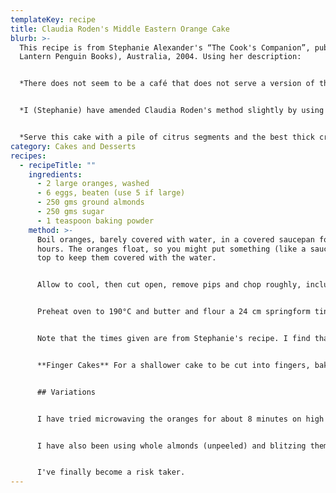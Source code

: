 ```yaml
---
templateKey: recipe
title: Claudia Roden's Middle Eastern Orange Cake
blurb: >-
  This recipe is from Stephanie Alexander's “The Cook's Companion”, published by
  Lantern Penguin Books), Australia, 2004. Using her description:


  *There does not seem to be a café that does not serve a version of this marvellous cake. It is dense and moist and the cooked peel gives it a tart and intriguing flavour that is very seductive.*


  *I (Stephanie) have amended Claudia Roden's method slightly by using a food processor. The tin selected should be big enough so that the batter is no deeper than 6 cm, otherwise the cake will take much longer to cook.*


  *Serve this cake with a pile of citrus segments and the best thick cream.*
category: Cakes and Desserts
recipes:
  - recipeTitle: ""
    ingredients:
      - 2 large oranges, washed
      - 6 eggs, beaten (use 5 if large)
      - 250 gms ground almonds
      - 250 gms sugar
      - 1 teaspoon baking powder
    method: >-
      Boil oranges, barely covered with water, in a covered saucepan for 2
      hours. The oranges float, so you might put something (like a saucer) on
      top to keep them covered with the water.


      Allow to cool, then cut open, remove pips and chop roughly, including the rind. If you use navel oranges, there are no pips to remove.


      Preheat oven to 190°C and butter and flour a 24 cm springform tin. Blend oranges and eggs thoroughly in a food processor. Mix ground almonds, sugar and baking powder in a large bowl, then add orange mixture and whisk to combine. Pour batter into prepared tin and bake for 45 minutes - 1 hour. If cake is still very wet, cook a little longer. Cool in tin before gently turning out.


      Note that the times given are from Stephanie's recipe. I find that it always takes much longer.


      **Finger Cakes** For a shallower cake to be cut into fingers, bake in a 28 cm square tin for about 40 minutes plus.


      ## Variations


      I have tried microwaving the oranges for about 8 minutes on high as an alternative to the boiling. Seems OK to me!


      I have also been using whole almonds (unpeeled) and blitzing them in a food processor. If you don't overdo it you get little bits of nut left which I think gives a really good texture.


      I've finally become a risk taker.
---
```

